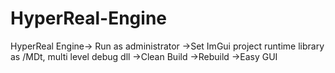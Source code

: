 # HyperReal-Engine
HyperReal Engine->
Run as administrator
->Set ImGui project runtime library as /MDt, multi level debug dll
->Clean Build
->Rebuild
->Easy GUI
